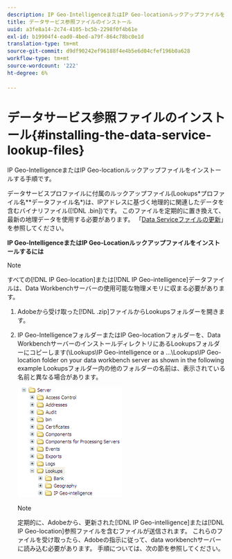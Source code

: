 ```yaml
---
description: IP Geo-IntelligenceまたはIP Geo-locationルックアップファイルをインストールする手順です。
title: データサービス参照ファイルのインストール
uuid: a3fe8a14-2c74-4105-bc5b-2298f0f4b61e
exl-id: b19904f4-ead0-4bed-a79f-864c78bc0e1d
translation-type: tm+mt
source-git-commit: d9df90242ef96188f4e4b5e6d04cfef196b0a628
workflow-type: tm+mt
source-wordcount: '222'
ht-degree: 6%

---
```


# データサービス参照ファイルのインストール{#installing-the-data-service-lookup-files}

IP Geo-IntelligenceまたはIP Geo-locationルックアップファイルをインストールする手順です。

データサービスプロファイルに付属のルックアップファイル(Lookups\*プロファイル名*\*データファイル名*)は、IPアドレスに基づく地理的に関連したデータを含むバイナリファイル([!DNL .bin])です。 このファイルを定期的に置き換えて、最新の地理データを使用する必要があります。 「[Data Serviceファイルの更新](../../../../home/c-geo-oview/c-wk-data-svcs/c-updt-data-svc-files.md#concept-2b3d11e4cb814fc09add5de58a87045c)」を参照してください。

**IP Geo-IntelligenceまたはIP Geo-Locationルックアップファイルをインストールするには**

>[!NOTE]
>
>すべての[!DNL IP Geo-location]または[!DNL IP Geo-intelligence]データファイルは、Data Workbenchサーバーの使用可能な物理メモリに収まる必要があります。

1. Adobeから受け取った[!DNL .zip]ファイルからLookupsフォルダーを開きます。
1. IP Geo-IntelligenceフォルダーまたはIP Geo-locationフォルダーを、Data WorkbenchサーバーのインストールディレクトリにあるLookupsフォルダーにコピーします(\Lookups\IP Geo-intelligence or a ...\Lookups\IP Geo-location folder on your data workbench server as shown in the following example Lookupsフォルダー内の他のフォルダーの名前は、表示されている名前と異なる場合があります。

   ![ステップ情報](assets/Geo_installLookups_dirIP.png)

   >[!NOTE]
   >
   >定期的に、Adobeから、更新された[!DNL IP Geo-intelligence]または[!DNL IP Geo-location]参照ファイルを含むファイルが送信されます。 これらのファイルを受け取ったら、Adobeの指示に従って、data workbenchサーバーに読み込む必要があります。 手順については、次の節を参照してください。
